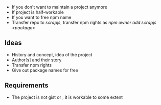 * If you don't want to maintain a project anymore
* If project is half-workable
* If you want to free npm name
* Transfer repo to _scrapjs_, transfer npm rights as _npm owner add scrapjs \<package\>_

## Ideas

* History and concept, idea of the project
* Author[s] and their story
* Transfer npm rights
* Give out package names for free

## Requirements

* The project is not gist or , it is workable to some extent
